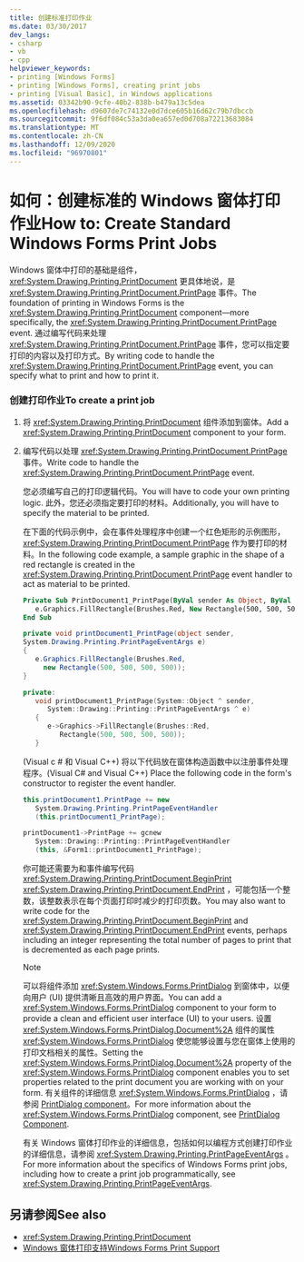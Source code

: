 ```yaml
---
title: 创建标准打印作业
ms.date: 03/30/2017
dev_langs:
- csharp
- vb
- cpp
helpviewer_keywords:
- printing [Windows Forms]
- printing [Windows Forms], creating print jobs
- printing [Visual Basic], in Windows applications
ms.assetid: 03342b90-9cfe-40b2-838b-b479a13c5dea
ms.openlocfilehash: d9607de7c74132e0d7dce605b16d62c79b7dbccb
ms.sourcegitcommit: 9f6df084c53a3da0ea657ed0d708a72213683084
ms.translationtype: MT
ms.contentlocale: zh-CN
ms.lasthandoff: 12/09/2020
ms.locfileid: "96970801"
---
```

# <a name="how-to-create-standard-windows-forms-print-jobs"></a><span data-ttu-id="735dc-102">如何：创建标准的 Windows 窗体打印作业</span><span class="sxs-lookup"><span data-stu-id="735dc-102">How to: Create Standard Windows Forms Print Jobs</span></span>
<span data-ttu-id="735dc-103">Windows 窗体中打印的基础是组件， <xref:System.Drawing.Printing.PrintDocument> 更具体地说，是 <xref:System.Drawing.Printing.PrintDocument.PrintPage> 事件。</span><span class="sxs-lookup"><span data-stu-id="735dc-103">The foundation of printing in Windows Forms is the <xref:System.Drawing.Printing.PrintDocument> component—more specifically, the <xref:System.Drawing.Printing.PrintDocument.PrintPage> event.</span></span> <span data-ttu-id="735dc-104">通过编写代码来处理 <xref:System.Drawing.Printing.PrintDocument.PrintPage> 事件，您可以指定要打印的内容以及打印方式。</span><span class="sxs-lookup"><span data-stu-id="735dc-104">By writing code to handle the <xref:System.Drawing.Printing.PrintDocument.PrintPage> event, you can specify what to print and how to print it.</span></span>  
  
### <a name="to-create-a-print-job"></a><span data-ttu-id="735dc-105">创建打印作业</span><span class="sxs-lookup"><span data-stu-id="735dc-105">To create a print job</span></span>  
  
1. <span data-ttu-id="735dc-106">将 <xref:System.Drawing.Printing.PrintDocument> 组件添加到窗体。</span><span class="sxs-lookup"><span data-stu-id="735dc-106">Add a <xref:System.Drawing.Printing.PrintDocument> component to your form.</span></span>  
  
2. <span data-ttu-id="735dc-107">编写代码以处理 <xref:System.Drawing.Printing.PrintDocument.PrintPage> 事件。</span><span class="sxs-lookup"><span data-stu-id="735dc-107">Write code to handle the <xref:System.Drawing.Printing.PrintDocument.PrintPage> event.</span></span>  
  
     <span data-ttu-id="735dc-108">您必须编写自己的打印逻辑代码。</span><span class="sxs-lookup"><span data-stu-id="735dc-108">You will have to code your own printing logic.</span></span> <span data-ttu-id="735dc-109">此外，您还必须指定要打印的材料。</span><span class="sxs-lookup"><span data-stu-id="735dc-109">Additionally, you will have to specify the material to be printed.</span></span>  
  
     <span data-ttu-id="735dc-110">在下面的代码示例中，会在事件处理程序中创建一个红色矩形的示例图形， <xref:System.Drawing.Printing.PrintDocument.PrintPage> 作为要打印的材料。</span><span class="sxs-lookup"><span data-stu-id="735dc-110">In the following code example, a sample graphic in the shape of a red rectangle is created in the <xref:System.Drawing.Printing.PrintDocument.PrintPage> event handler to act as material to be printed.</span></span>  
  
    ```vb  
    Private Sub PrintDocument1_PrintPage(ByVal sender As Object, ByVal e As System.Drawing.Printing.PrintPageEventArgs) Handles PrintDocument1.PrintPage  
       e.Graphics.FillRectangle(Brushes.Red, New Rectangle(500, 500, 500, 500))  
    End Sub  
    ```  
  
    ```csharp  
    private void printDocument1_PrintPage(object sender,
    System.Drawing.Printing.PrintPageEventArgs e)  
    {  
       e.Graphics.FillRectangle(Brushes.Red,
         new Rectangle(500, 500, 500, 500));  
    }  
    ```  
  
    ```cpp  
    private:  
       void printDocument1_PrintPage(System::Object ^ sender,  
          System::Drawing::Printing::PrintPageEventArgs ^ e)  
       {  
          e->Graphics->FillRectangle(Brushes::Red,  
             Rectangle(500, 500, 500, 500));  
       }  
    ```  
  
     <span data-ttu-id="735dc-111"> (Visual c # 和 Visual C++) 将以下代码放在窗体构造函数中以注册事件处理程序。</span><span class="sxs-lookup"><span data-stu-id="735dc-111">(Visual C# and Visual C++) Place the following code in the form's constructor to register the event handler.</span></span>  
  
    ```csharp  
    this.printDocument1.PrintPage += new  
       System.Drawing.Printing.PrintPageEventHandler  
       (this.printDocument1_PrintPage);  
    ```  
  
    ```cpp  
    printDocument1->PrintPage += gcnew  
       System::Drawing::Printing::PrintPageEventHandler  
       (this, &Form1::printDocument1_PrintPage);  
    ```  
  
     <span data-ttu-id="735dc-112">你可能还需要为和事件编写代码 <xref:System.Drawing.Printing.PrintDocument.BeginPrint> <xref:System.Drawing.Printing.PrintDocument.EndPrint> ，可能包括一个整数，该整数表示在每个页面打印时减少的打印页数。</span><span class="sxs-lookup"><span data-stu-id="735dc-112">You may also want to write code for the <xref:System.Drawing.Printing.PrintDocument.BeginPrint> and <xref:System.Drawing.Printing.PrintDocument.EndPrint> events, perhaps including an integer representing the total number of pages to print that is decremented as each page prints.</span></span>  
  
    > [!NOTE]
    > <span data-ttu-id="735dc-113">可以将组件添加 <xref:System.Windows.Forms.PrintDialog> 到窗体中，以便向用户 (UI) 提供清晰且高效的用户界面。</span><span class="sxs-lookup"><span data-stu-id="735dc-113">You can add a <xref:System.Windows.Forms.PrintDialog> component to your form to provide a clean and efficient user interface (UI) to your users.</span></span> <span data-ttu-id="735dc-114">设置 <xref:System.Windows.Forms.PrintDialog.Document%2A> 组件的属性 <xref:System.Windows.Forms.PrintDialog> 使您能够设置与您在窗体上使用的打印文档相关的属性。</span><span class="sxs-lookup"><span data-stu-id="735dc-114">Setting the <xref:System.Windows.Forms.PrintDialog.Document%2A> property of the <xref:System.Windows.Forms.PrintDialog> component enables you to set properties related to the print document you are working with on your form.</span></span> <span data-ttu-id="735dc-115">有关组件的详细信息 <xref:System.Windows.Forms.PrintDialog> ，请参阅 [PrintDialog component](../controls/printdialog-component-windows-forms.md)。</span><span class="sxs-lookup"><span data-stu-id="735dc-115">For more information about the <xref:System.Windows.Forms.PrintDialog> component, see [PrintDialog Component](../controls/printdialog-component-windows-forms.md).</span></span>  
  
     <span data-ttu-id="735dc-116">有关 Windows 窗体打印作业的详细信息，包括如何以编程方式创建打印作业的详细信息，请参阅 <xref:System.Drawing.Printing.PrintPageEventArgs> 。</span><span class="sxs-lookup"><span data-stu-id="735dc-116">For more information about the specifics of Windows Forms print jobs, including how to create a print job programmatically, see <xref:System.Drawing.Printing.PrintPageEventArgs>.</span></span>  
  
## <a name="see-also"></a><span data-ttu-id="735dc-117">另请参阅</span><span class="sxs-lookup"><span data-stu-id="735dc-117">See also</span></span>

- <xref:System.Drawing.Printing.PrintDocument>
- [<span data-ttu-id="735dc-118">Windows 窗体打印支持</span><span class="sxs-lookup"><span data-stu-id="735dc-118">Windows Forms Print Support</span></span>](windows-forms-print-support.md)
